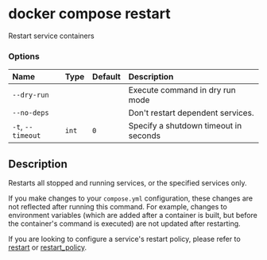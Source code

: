 # docker compose restart

<!---MARKER_GEN_START-->
Restart service containers

### Options

| Name              | Type  | Default | Description                           |
|:------------------|:------|:--------|:--------------------------------------|
| `--dry-run`       |       |         | Execute command in dry run mode       |
| `--no-deps`       |       |         | Don't restart dependent services.     |
| `-t`, `--timeout` | `int` | `0`     | Specify a shutdown timeout in seconds |


<!---MARKER_GEN_END-->

## Description

Restarts all stopped and running services, or the specified services only.

If you make changes to your `compose.yml` configuration, these changes are not reflected
after running this command. For example, changes to environment variables (which are added
after a container is built, but before the container's command is executed) are not updated
after restarting.

If you are looking to configure a service's restart policy, please refer to
[restart](https://github.com/compose-spec/compose-spec/blob/master/spec.md#restart)
or [restart_policy](https://github.com/compose-spec/compose-spec/blob/master/deploy.md#restart_policy).
